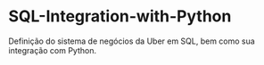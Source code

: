 # SQL-Integration-with-Python
Definição do sistema de negócios da Uber em SQL, bem como sua integração com Python.
